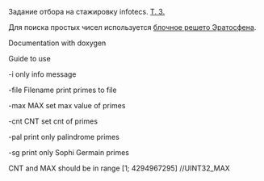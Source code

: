 Задание отбора на стажировку infotecs.
[Т. З.](https://academy.infotecs.ru/formaty-uchastiya/anketa/files/spb/CPP.docx) 

Для поиска простых чисел используется [блочное решето Эратосфена](https://e-maxx.ru/algo/eratosthenes_sieve#7).

Documentation with doxygen

Guide to use

-i only info message

-file Filename print primes to file

-max MAX set max value of primes

-cnt CNT set cnt of primes

-pal print only palindrome primes

-sg print only Sophi Germain primes

CNT and MAX should be in range [1; 4294967295] //UINT32_MAX
